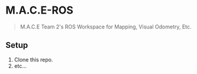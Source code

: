 # M.A.C.E-ROS
> M.A.C.E Team 2's ROS Workspace for Mapping, Visual Odometry, Etc.

## Setup
 1. Clone this repo.
 2. etc...
